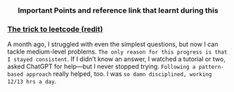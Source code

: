 ### <div style="text-align: center;"> Important Points and reference link that learnt during this </div>

### <div style="text-align: left;"> [The trick to leetcode (redit)](https://www.reddit.com/r/leetcode/comments/1gm15ru/the_trick_to_leetcode/)</div>
A month ago, I struggled with even the simplest questions, but now I can tackle medium-level problems. `The only reason for this progress is that I stayed consistent`. If I didn’t know an answer, I watched a tutorial or two, asked ChatGPT for help—but I never stopped trying. `Following a pattern-based approach` really helped, too. I was `so damn disciplined, working 12/13 hrs a day`.

